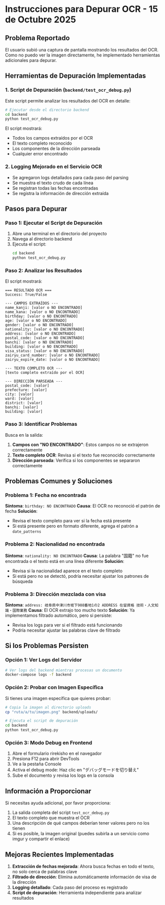 # Instrucciones para Depurar OCR - 15 de Octubre 2025

## Problema Reportado
El usuario subió una captura de pantalla mostrando los resultados del OCR. Como no puedo ver la imagen directamente, he implementado herramientas adicionales para depurar.

## Herramientas de Depuración Implementadas

### 1. Script de Depuración (`backend/test_ocr_debug.py`)
Este script permite analizar los resultados del OCR en detalle:

```bash
# Ejecutar desde el directorio backend
cd backend
python test_ocr_debug.py
```

El script mostrará:
- Todos los campos extraídos por el OCR
- El texto completo reconocido
- Los componentes de la dirección parseada
- Cualquier error encontrado

### 2. Logging Mejorado en el Servicio OCR
- Se agregaron logs detallados para cada paso del parsing
- Se muestra el texto crudo de cada línea
- Se registran todas las fechas encontradas
- Se registra la información de dirección extraída

## Pasos para Depurar

### Paso 1: Ejecutar el Script de Depuración
1. Abre una terminal en el directorio del proyecto
2. Navega al directorio backend
3. Ejecuta el script:
   ```bash
   cd backend
   python test_ocr_debug.py
   ```

### Paso 2: Analizar los Resultados
El script mostrará:
```
=== RESULTADO OCR ===
Success: True/False

--- CAMPOS EXTRAÍDOS ---
name_kanji: [valor o NO ENCONTRADO]
name_kana: [valor o NO ENCONTRADO]
birthday: [valor o NO ENCONTRADO]
age: [valor o NO ENCONTRADO]
gender: [valor o NO ENCONTRADO]
nationality: [valor o NO ENCONTRADO]
address: [valor o NO ENCONTRADO]
postal_code: [valor o NO ENCONTRADO]
banchi: [valor o NO ENCONTRADO]
building: [valor o NO ENCONTRADO]
visa_status: [valor o NO ENCONTRADO]
zairyu_card_number: [valor o NO ENCONTRADO]
zairyu_expire_date: [valor o NO ENCONTRADO]

--- TEXTO COMPLETO OCR ---
[texto completo extraído por el OCR]

--- DIRECCIÓN PARSEADA ---
postal_code: [valor]
prefecture: [valor]
city: [valor]
ward: [valor]
district: [valor]
banchi: [valor]
building: [valor]
```

### Paso 3: Identificar Problemas
Busca en la salida:
1. **Campos con "NO ENCONTRADO"**: Estos campos no se extrajeron correctamente
2. **Texto completo OCR**: Revisa si el texto fue reconocido correctamente
3. **Dirección parseada**: Verifica si los componentes se separaron correctamente

## Problemas Comunes y Soluciones

### Problema 1: Fecha no encontrada
**Síntoma**: `birthday: NO ENCONTRADO`
**Causa**: El OCR no reconoció el patrón de fecha
**Solución**: 
- Revisa el texto completo para ver si la fecha está presente
- Si está presente pero en formato diferente, agrega el patrón a `date_patterns`

### Problema 2: Nacionalidad no encontrada
**Síntoma**: `nationality: NO ENCONTRADO`
**Causa**: La palabra "国籍" no fue encontrada o el texto está en una línea diferente
**Solución**:
- Revisa si la nacionalidad aparece en el texto completo
- Si está pero no se detectó, podría necesitar ajustar los patrones de búsqueda

### Problema 3: Dirección mezclada con visa
**Síntoma**: `address: 岐阜県中津川市坂下908番地1の2 ADDRESS 在留資格 技術・人文知識・国際業務`
**Causa**: El OCR extrajo too mucho texto
**Solución**: Ya implementamos filtrado automático, pero si persiste:
- Revisa los logs para ver si el filtrado está funcionando
- Podría necesitar ajustar las palabras clave de filtrado

## Si los Problemas Persisten

### Opción 1: Ver Logs del Servidor
```bash
# Ver logs del backend mientras procesas un documento
docker-compose logs -f backend
```

### Opción 2: Probar con Imagen Específica
Si tienes una imagen específica que quieres probar:
```bash
# Copia la imagen al directorio uploads
cp "ruta/a/tu/imagen.png" backend/uploads/

# Ejecuta el script de depuración
cd backend
python test_ocr_debug.py
```

### Opción 3: Modo Debug en Frontend
1. Abre el formulario rirekisho en el navegador
2. Presiona F12 para abrir DevTools
3. Ve a la pestaña Console
4. Activa el debug mode: Haz clic en "デバッグモードを切り替え"
5. Sube el documento y revisa los logs en la consola

## Información a Proporcionar

Si necesitas ayuda adicional, por favor proporciona:
1. La salida completa del script `test_ocr_debug.py`
2. El texto completo que muestra el OCR
3. Una descripción de qué campos deberían tener valores pero no los tienen
4. Si es posible, la imagen original (puedes subirla a un servicio como imgur y compartir el enlace)

## Mejoras Recientes Implementadas

1. **Extracción de fechas mejorada**: Ahora busca fechas en todo el texto, no solo cerca de palabras clave
2. **Filtrado de dirección**: Elimina automáticamente información de visa de la dirección
3. **Logging detallado**: Cada paso del proceso es registrado
4. **Script de depuración**: Herramienta independiente para analizar resultados